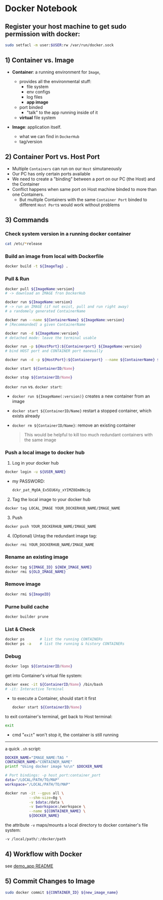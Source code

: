 # Docker Notebook

## Register your host machine to get sudo permission with docker:
```bash
sudo setfacl -m user:$USER:rw /var/run/docker.sock
```
## 1) Container vs. Image
- **Container**: a running environment for `Image`, 
  - provides all the environmental stuff:
    - file system
    - env configs
    - log files
    - **app image**
  - port binded
    - "talk" to the app running inside of it
  - **virtual** file system

- **Image**: application itself.
  - what we can find in `DockerHub`
  - tag/version

## 2) Container Port vs. Host Port
- Multiple `Containers` can run on our `Host` simutaneously
- Our PC has only certain ports available
- We need to create a "binding" between a port on our PC (the Host) and the Container
- Conflict happens when same port on Host machine binded to more than one Containers.
  - But multiple Containers with the same `Container Port` binded to different `Host Port`s would work without problems

## 3) Commands
### Check system version in a running docker container
```bash
cat /etc/*release
```
### Build an image from local with Dockerfile
```bash
docker build -t ${ImageTag} .
```
### Pull & Run
```bash
docker pull ${ImageName:version}   
# -> download an IMAGE fron DockerHub

docker run ${ImageName:version}
# -> run an IMAGE (if not exist, pull and run right away)
# a randomely generated ContainerName

docker run --name ${ContainerName} ${ImageName:version}
# [Recommanded] a given ContainerName

docker run -d ${ImageName:version}
# detached mode: leave the terminal usable

docker run -p ${HostPort}:${Containerport} ${ImageName:version}
# bind HOST port and CONTAINER port maneually
```
```bash
docker run -d -p ${HostPort}:${Containerport} --name ${ContainerName} ${ImageName:version}
```
```bash
docker start ${ContainerID/Name}

docker stop ${ContainerID/Name}
```
`docker run` vs. `docker start`:
- `docker run ${ImageName(:version)}` creates a new container from an image
- `docker start ${ContainerID/Name}` restart a stopped  container, which exists already
- `docker rm ${ContainerID/Name}`: remove an existing container

  > This would be helpful to kill too much redundant containers with the same image

### Push a local image to docker hub
1. Log in your docker hub
```bash
docker login -u ${USER_NAME}
```
- my PASSWORD:
  ```txt
  dckr_pat_MgOA_Ex5EU6Xy_xYIMZ8Em8Nc1g
  ```

2. Tag the local image to your docker hub
```bash
docker tag LOCAL_IMAGE YOUR_DOCKERHUB_NAME/IMAGE_NAME
```
3. Push
```bash
docker push YOUR_DOCKERHUB_NAME/IMAGE_NAME
```
4. (Optional) Untag the redundant image tag:
```bash
docker rmi YOUR_DOCKERHUB_NAME/IMAGE_NAME
```

### Rename an existing image
```bash
docker tag ${IMAGE_ID} ${NEW_IMAGE_NAME}
docker rmi ${OLD_IMAGE_NAME}
```
### Remove image
```bash
docker rmi ${ImageID}
```

### Purne build cache
```bash
docker builder prune
```

### List & Check
```bash
docker ps       # list the running CONTAINERs
docker ps -a    # list the running & history CONTAINERs
```
### Debug
```bash
docker logs ${ContainerID/Name}
```
get into Container's virtual file system:
```bash
docker exec -it ${ContainerID/Name} /bin/bash
# -it: Interactive Terminal
```
- to execute a Container, should start it first
  ```bash
  docker start ${ContainerID/Name}
  ```
to exit container's terminal, get back to Host terminal:
```bash
exit
```
  - cmd "`exit`" won't stop it, the container is still running

***

a quick `.sh` script:
```sh
DOCKER_NAME="IMAGE_NAME:TAG "
CONTAINER_NAME="CONTAINER_NAME"
printf "Using docker image %s\n" $DOCKER_NAME

# Port bindings: -p host_port:container_port
data="/LOCAL/PATH/TO/MAP"
workspace="/LOCAL/PATH/TO/MAP"

docker run -it --gpus all \
           --shm-size=8g \
           -v $data:/data \
           -v $workspace:/workspace \
           --name ${CONTAINER_NAME} \
           ${DOCKER_NAME}
```
the attribute `-v` maps/mounts a local directory to docker container's file system:
```sh
-v /local/path/:/docker/path
```

## 4) Workflow with Docker
see [demo_app README](demo_app/README.md)

## 5) Commit Changes to Image
```bash
sudo docker commit ${CONTAINER_ID} ${new_image_name}
```
